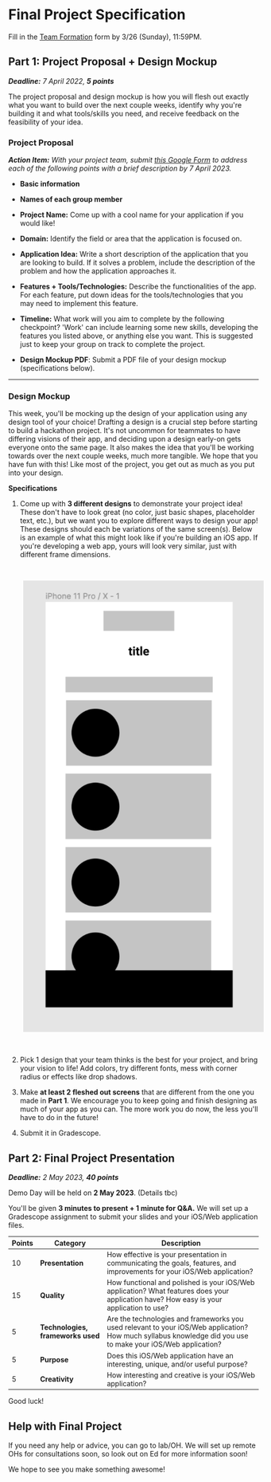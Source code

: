 # Final Project Specification

Fill in the [Team Formation](https://forms.gle/abwppheGnA8hifzw8) form by 3/26 (Sunday), 11:59PM.

## Part 1: Project Proposal + Design Mockup 
_<b>Deadline:</b> 7 April 2022, <b>5 points</b>_

The project proposal and design mockup is how you will flesh out exactly what you want to build over the next couple weeks, identify why you're building it and what tools/skills you need, and receive feedback on the feasibility of your idea.

### Project Proposal
_<b>Action Item:</b> With your project team, submit [this Google Form](https://forms.gle/4NeXsDK1Ek3k5FaD8) to address each of the following points with a brief description by 7 April 2023._
- **Basic information**

- **Names of each group member**

- **Project Name:** Come up with a cool name for your application if you would like!

- **Domain:** Identify the field or area that the application is focused on.

- **Application Idea:** Write a short description of the application that you are looking to build. If it solves a problem, include the description of the problem and how the application approaches it.

- **Features + Tools/Technologies:** Describe the functionalities of the app. For each feature, put down ideas for the tools/technologies that you may need to implement this feature.

- **Timeline:** What work will you aim to complete by the following checkpoint? 'Work' can include learning some new skills, developing the features you listed above, or anything else you want. This is suggested just to keep your group on track to complete the project. 

- **Design Mockup PDF**: Submit a PDF file of your design mockup (specifications below).

<hr/>

### Design Mockup
This week, you'll be mocking up the design of your application using any design tool of your choice! Drafting a design is a crucial step before starting to build a hackathon project. It's not uncommon for teammates to have differing visions of their app, and deciding upon a design early-on gets everyone onto the same page. It also makes the idea that you'll be working towards over the next couple weeks, much more tangible. We hope that you have fun with this! Like most of the project, you get out as much as you put into your design.

**Specifications**

1. Come up with **3 different designs** to demonstrate your project idea! These don't have to look great (no color, just basic shapes, placeholder text, etc.), but we want you to explore different ways to design your app! These designs should each be variations of the same screen(s). Below is an example of what this might look like if you're building an iOS app. If you're developing a web app, yours will look very similar, just with different frame dimensions.

<img src="/assets/spec-frame.PNG" style="padding: 30px;"/>

2. Pick 1 design that your team thinks is the best for your project, and bring your vision to life! Add colors, try different fonts, mess with corner radius or effects like drop shadows.

3. Make **at least 2 fleshed out screens** that are different from the one you made in **Part 1**. We encourage you to keep going and finish designing as much of your app as you can. The more work you do now, the less you'll have to do in the future!

4. Submit it in Gradescope.

## Part 2: Final Project Presentation
_<b>Deadline:</b> 2 May 2023, <b>40 points</b>_

Demo Day will be held on **2 May 2023**. (Details tbc)

You'll be given **3 minutes to present + 1 minute for Q&A.** We will set up a Gradescope assignment to submit your slides and your iOS/Web application files.

| Points | Category                         | Description                                                                                                                                                  |
|--------|----------------------------------|--------------------------------------------------------------------------------------------------------------------------------------------------------------|
| 10     | **Presentation**                 | How effective is your presentation in communicating the goals, features, and improvements for your iOS/Web application?                                      |
| 15     | **Quality**                      | How functional and polished is your iOS/Web application? What features does your application have? How easy is your application to use?                      |
| 5      | **Technologies, frameworks used**| Are the technologies and frameworks you used relevant to your iOS/Web application? How much syllabus knowledge did you use to make your iOS/Web application? |
| 5      | **Purpose**                      | Does this iOS/Web application have an interesting, unique, and/or useful purpose?                                                                            |
| 5      | **Creativity**                   | How interesting and creative is your iOS/Web application?                                                                                                    |

Good luck!

## Help with Final Project
If you need any help or advice, you can go to lab/OH. We will set up remote OHs for consultations soon, so look out on Ed for more information soon!

We hope to see you make something awesome!